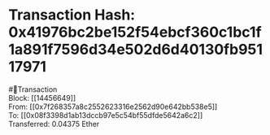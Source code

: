 
Transaction Hash: 0x41976bc2be152f54ebcf360c1bc1f1a891f7596d34e502d6d40130fb95117971
====================================================================================
  
#💸Transaction  
Block: [[14456649]]  
From: [[0x7f268357a8c2552623316e2562d90e642bb538e5]]  
To: [[0x08f3398d1ab13dccb97e5c54bf55dfde5642a6c2]]  
Transferred: 0.04375 Ether